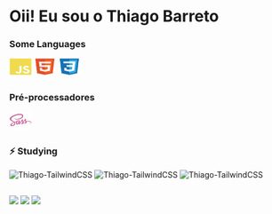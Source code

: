 <h1>Oii! Eu sou o Thiago Barreto</h1>

<h3>Some Languages</h3>
<div>
      <img align="center" alt="Thiago-Js" height="30" width="40" src="https://raw.githubusercontent.com/devicons/devicon/master/icons/javascript/javascript-plain.svg">
      <img align="center" alt="Thiago-HTML" height="30" width="40" src="https://raw.githubusercontent.com/devicons/devicon/master/icons/html5/html5-original.svg">
      <img align="center" alt="Thiago-CSS" height="30" width="40" src="https://raw.githubusercontent.com/devicons/devicon/master/icons/css3/css3-original.svg">
    </div>
  
  ##

### Pré-processadores

<div>
<img align="center" alt="Thiago-SASS" height="30" width="40" src="https://raw.githubusercontent.com/devicons/devicon/master/icons/sass/sass-original.svg">
</div>

##
### ⚡ Studying

  <div>
  <img align="center" alt="Thiago-TailwindCSS" height="30" width="30" src="https://pbs.twimg.com/profile_images/1278691829135876097/I4HKOLJw.png">
  <img align="center" alt="Thiago-TailwindCSS" height="30" width="30" src="https://getbootstrap.com.br/docs/4.1/assets/img/bootstrap-stack.png">
  <img align="center" alt="Thiago-TailwindCSS" height="40" width="40" src="https://butch-carabuena.com/img/less.png">

  </div>

  ##
  
  <div>
  <a href = "mailto: tbarreto347@gmail.com"><img src="https://img.shields.io/badge/-Gmail-%23EA4335?style=for-the-badge&logo=gmail&logoColor=white" target="_blank"></a>
  <a href="https://www.linkedin.com/in/thiago-barreto-rodrigues/" target="_blank"><img src="https://img.shields.io/badge/-LinkedIn-%230077B5?style=for-the-badge&logo=linkedin&logoColor=white" target="_blank"></a>
  <a href="https://www.instagram.com/dev_thiago.rx/" target="_blank"><img src="https://img.shields.io/badge/-Instagram-%23E4405F?style=for-the-badge&logo=instagram&logoColor=white" target="_blank"></a>
</div>